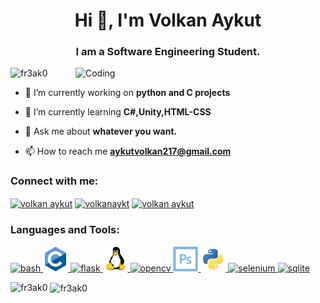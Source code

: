 <h1 align="center">Hi 👋, I'm Volkan Aykut</h1>
<h3 align="center">I am a Software Engineering Student.</h3>
<img align="right" alt="Coding" width="400" src="https://media0.giphy.com/media/u1WhXLjwgcXpHJBMRM/giphy.gif?cid=ecf05e478rih5mfs6z3rifqt19a9f9b3hzng2lf3xb1v2vzb&rid=giphy.gif&ct=g">

<p align="left"> <img src="https://komarev.com/ghpvc/?username=fr3ak0&label=Profile%20views&color=0e75b6&style=flat" alt="fr3ak0" /> </p>

- 🔭 I’m currently working on **python and C projects**

- 🌱 I’m currently learning **C#,Unity,HTML-CSS**

- 💬 Ask me about **whatever you want.**

- 📫 How to reach me **aykutvolkan217@gmail.com**

<h3 align="left">Connect with me:</h3>
<p align="left">
<a href="https://linkedin.com/in/volkan aykut" target="blank"><img align="center" src="https://raw.githubusercontent.com/rahuldkjain/github-profile-readme-generator/master/src/images/icons/Social/linked-in-alt.svg" alt="volkan aykut" height="30" width="40" /></a>
<a href="https://instagram.com/volkanaykt" target="blank"><img align="center" src="https://raw.githubusercontent.com/rahuldkjain/github-profile-readme-generator/master/src/images/icons/Social/instagram.svg" alt="volkanaykt" height="30" width="40" /></a>
<a href="https://www.youtube.com/c/volkan aykut" target="blank"><img align="center" src="https://raw.githubusercontent.com/rahuldkjain/github-profile-readme-generator/master/src/images/icons/Social/youtube.svg" alt="volkan aykut" height="30" width="40" /></a>
</p>

<h3 align="left">Languages and Tools:</h3>
<p align="left"> <a href="https://www.gnu.org/software/bash/" target="_blank" rel="noreferrer"> <img src="https://www.vectorlogo.zone/logos/gnu_bash/gnu_bash-icon.svg" alt="bash" width="40" height="40"/> </a> <a href="https://www.cprogramming.com/" target="_blank" rel="noreferrer"> <img src="https://raw.githubusercontent.com/devicons/devicon/master/icons/c/c-original.svg" alt="c" width="40" height="40"/> </a> <a href="https://flask.palletsprojects.com/" target="_blank" rel="noreferrer"> <img src="https://www.vectorlogo.zone/logos/pocoo_flask/pocoo_flask-icon.svg" alt="flask" width="40" height="40"/> </a> <a href="https://www.linux.org/" target="_blank" rel="noreferrer"> <img src="https://raw.githubusercontent.com/devicons/devicon/master/icons/linux/linux-original.svg" alt="linux" width="40" height="40"/> </a> <a href="https://opencv.org/" target="_blank" rel="noreferrer"> <img src="https://www.vectorlogo.zone/logos/opencv/opencv-icon.svg" alt="opencv" width="40" height="40"/> </a> <a href="https://www.photoshop.com/en" target="_blank" rel="noreferrer"> <img src="https://raw.githubusercontent.com/devicons/devicon/master/icons/photoshop/photoshop-line.svg" alt="photoshop" width="40" height="40"/> </a> <a href="https://www.python.org" target="_blank" rel="noreferrer"> <img src="https://raw.githubusercontent.com/devicons/devicon/master/icons/python/python-original.svg" alt="python" width="40" height="40"/> </a> <a href="https://www.selenium.dev" target="_blank" rel="noreferrer"> <img src="https://raw.githubusercontent.com/detain/svg-logos/780f25886640cef088af994181646db2f6b1a3f8/svg/selenium-logo.svg" alt="selenium" width="40" height="40"/> </a> <a href="https://www.sqlite.org/" target="_blank" rel="noreferrer"> <img src="https://www.vectorlogo.zone/logos/sqlite/sqlite-icon.svg" alt="sqlite" width="40" height="40"/> </a> </p>

<p><img align="left" src="https://github-readme-stats.vercel.app/api/top-langs?username=fr3ak0&show_icons=true&locale=en&layout=compact" alt="fr3ak0" /></p>

<p>&nbsp;<img align="center" src="https://github-readme-stats.vercel.app/api?username=fr3ak0&show_icons=true&locale=en" alt="fr3ak0" /></p>


